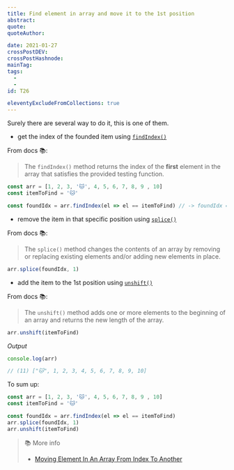 ```yaml
---
title: Find element in array and move it to the 1st position
abstract: 
quote: 
quoteAuthor: 

date: 2021-01-27
crossPostDEV: 
crossPostHashnode: 
mainTag: 
tags:
  - 
  - 
id: T26

eleventyExcludeFromCollections: true
---
```


Surely there are several way to do it, this is one of them.

- get the index of the founded item using [`findIndex()`](https://developer.mozilla.org/en-US/docs/Web/JavaScript/Reference/Global_Objects/Array/findIndex)

From docs 📚:

> The `findIndex()` method returns the index of the **first** element in the array that satisfies the provided testing function.

```js
const arr = [1, 2, 3, '🐱', 4, 5, 6, 7, 8, 9 , 10]
const itemToFind = '🐱'

const foundIdx = arr.findIndex(el => el == itemToFind) // -> foundIdx = 3
```

- remove the item in that specific position using [`splice()`](https://developer.mozilla.org/en-US/docs/Web/JavaScript/Reference/Global_Objects/Array/splice)

From docs 📚:

> The `splice()` method changes the contents of an array by removing or replacing existing elements and/or adding new elements in place.


```js
arr.splice(foundIdx, 1)
```

- add the item to the 1st position using [`unshift()`](https://developer.mozilla.org/en-us/docs/Web/JavaScript/Reference/Global_Objects/Array/unshift)

From docs 📚:

> The `unshift()` method adds one or more elements to the beginning of an array and returns the new length of the array.

```js
arr.unshift(itemToFind)
```

_Output_

```js
console.log(arr)

// (11) ["🐱", 1, 2, 3, 4, 5, 6, 7, 8, 9, 10]
```

To sum up:

```js
const arr = [1, 2, 3, '🐱', 4, 5, 6, 7, 8, 9 , 10]
const itemToFind = '🐱'

const foundIdx = arr.findIndex(el => el == itemToFind)
arr.splice(foundIdx, 1)
arr.unshift(itemToFind)
```

> 📚 More info
>
> - [Moving Element In An Array From Index To Another](https://dev.to/jalal246/moving-element-in-an-array-from-index-to-another-464b)

